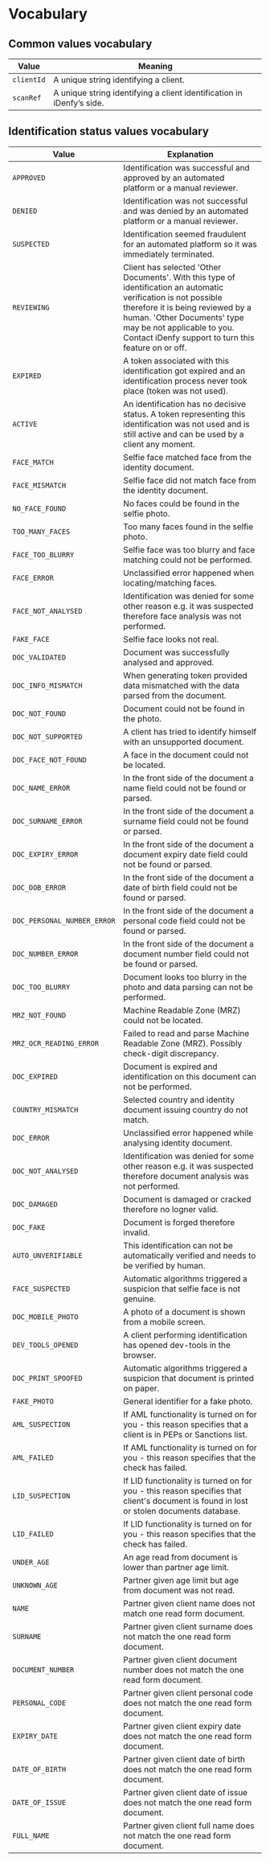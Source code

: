 # Vocabulary

## Common values vocabulary

|Value         |Meaning                                                              |
|---------------|---------------------------------------------------------------------|
|`clientId`     |A unique string identifying a client.                                |
|`scanRef`      |A unique string identifying a client identification in iDenfy’s side.| 


## Identification status values vocabulary

|Value                        |Explanation                                     |
|-----------------------------|------------------------------------------------|
|`APPROVED`                   |Identification was successful and approved by an automated platform or a manual reviewer.|
|`DENIED`                     |Identification was not successful and was denied by an automated platform or a manual reviewer.|
|`SUSPECTED`                  |Identification seemed fraudulent for an automated platform so it was immediately terminated.|
|`REVIEWING`                  |Client has selected 'Other Documents'. With this type of identification an automatic verification is not possible therefore it is being reviewed by a human. 'Other Documents' type may be not applicable to you. Contact iDenfy support to turn this feature on or off.|
|`EXPIRED`                    |A token associated with this identification got expired and an identification process never took place (token was not used).|
|`ACTIVE`                     |An identification has no decisive status. A token representing this identification was not used and is still active and can be used by a client any moment.|
|`FACE_MATCH`                 |Selfie face matched face from the identity document.|
|`FACE_MISMATCH`              |Selfie face did not match face from the identity document.|
|`NO_FACE_FOUND`              |No faces could be found in the selfie photo.|
|`TOO_MANY_FACES`             |Too many faces found in the selfie photo.|
|`FACE_TOO_BLURRY`            |Selfie face was too blurry and face matching could not be performed.|
|`FACE_ERROR`                 |Unclassified error happened when locating/matching faces.|
|`FACE_NOT_ANALYSED`          |Identification was denied for some other reason e.g. it was suspected therefore face analysis was not performed.|
|`FAKE_FACE`                  |Selfie face looks not real.|
|`DOC_VALIDATED`              |Document was successfully analysed and approved.|
|`DOC_INFO_MISMATCH`          |When generating token provided data mismatched with the data parsed from the document.|
|`DOC_NOT_FOUND`              |Document could not be found in the photo.|
|`DOC_NOT_SUPPORTED`          |A client has tried to identify himself with an unsupported document.|
|`DOC_FACE_NOT_FOUND`         |A face in the document could not be located.|
|`DOC_NAME_ERROR`             |In the front side of the document a name field could not be found or parsed.|
|`DOC_SURNAME_ERROR`          |In the front side of the document a surname field could not be found or parsed.|
|`DOC_EXPIRY_ERROR`           |In the front side of the document a document expiry date field could not be found or parsed.|
|`DOC_DOB_ERROR`              |In the front side of the document a date of birth field could not be found or parsed.|
|`DOC_PERSONAL_NUMBER_ERROR`  |In the front side of the document a personal code field could not be found or parsed.|
|`DOC_NUMBER_ERROR`           |In the front side of the document a document number field could not be found or parsed.|
|`DOC_TOO_BLURRY`             |Document looks too blurry in the photo and data parsing can not be performed.|
|`MRZ_NOT_FOUND`              |Machine Readable Zone (MRZ) could not be located.|
|`MRZ_OCR_READING_ERROR`      |Failed to read and parse Machine Readable Zone (MRZ). Possibly check-digit discrepancy.|
|`DOC_EXPIRED`                |Document is expired and identification on this document can not be performed.|
|`COUNTRY_MISMATCH`           |Selected country and identity document issuing country do not match.|
|`DOC_ERROR`                  |Unclassified error happened while analysing identity document.|
|`DOC_NOT_ANALYSED`           |Identification was denied for some other reason e.g. it was suspected therefore document analysis was not performed.|
|`DOC_DAMAGED`                |Document is damaged or cracked therefore no logner valid.|
|`DOC_FAKE`                   |Document is forged therefore invalid.|
|`AUTO_UNVERIFIABLE`          |This identification can not be automatically verified and needs to be verified by human.|
|`FACE_SUSPECTED`             |Automatic algorithms triggered a suspicion that selfie face is not genuine.|
|`DOC_MOBILE_PHOTO`           |A photo of a document is shown from a mobile screen.|
|`DEV_TOOLS_OPENED`           |A client performing identification has opened dev-tools in the browser.|
|`DOC_PRINT_SPOOFED`          |Automatic algorithms triggered a suspicion that document is printed on paper.|
|`FAKE_PHOTO`                 |General identifier for a fake photo.|
|`AML_SUSPECTION`             |If AML functionality is turned on for you - this reason specifies that a client is in PEPs or Sanctions list.|
|`AML_FAILED`                 |If AML functionality is turned on for you - this reason specifies that the check has failed.|
|`LID_SUSPECTION`             |If LID functionality is turned on for you - this reason specifies that client's document is found in lost or stolen documents database.|
|`LID_FAILED`                 |If LID functionality is turned on for you - this reason specifies that the check has failed.|
|`UNDER_AGE`                  |An age read from document is lower than partner age limit.|
|`UNKNOWN_AGE`                |Partner given age limit but age from document was not read.|
|`NAME`                       |Partner given client name does not match one read form document.|
|`SURNAME`                    |Partner given client surname does not match the one read form document.|
|`DOCUMENT_NUMBER`            |Partner given client document number does not match the one read form document.|
|`PERSONAL_CODE`              |Partner given client personal code does not match the one read form document.|
|`EXPIRY_DATE`                |Partner given client expiry date does not match the one read form document.|
|`DATE_OF_BIRTH`              |Partner given client date of birth does not match the one read form document.|
|`DATE_OF_ISSUE`              |Partner given client date of issue does not match the one read form document.|
|`FULL_NAME`                  |Partner given client full name does not match the one read form document.|

